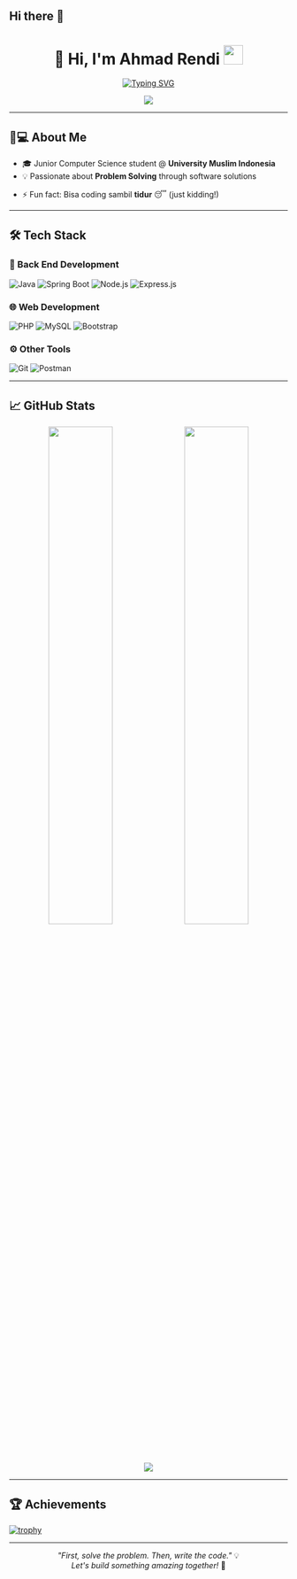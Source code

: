 ## Hi there 👋

<!--
**AhmadRendi/AhmadRendi** is a ✨ _special_ ✨ repository because its `README.md` (this file) appears on your GitHub profile.

Here are some ideas to get you started:

- 🔭 I’m currently working on ...
- 🌱 I’m currently learning ...
- 👯 I’m looking to collaborate on ...
- 🤔 I’m looking for help with ...
- 💬 Ask me about ...
- 📫 How to reach me: ...
- 😄 Pronouns: ...
- ⚡ Fun fact: ...
-->

<h1 align="center">🚀 Hi, I'm Ahmad Rendi <img src="https://media.giphy.com/media/hvRJCLFzcasrR4ia7z/giphy.gif" width="35"></h1>
<p align="center">
  <a href="https://git.io/typing-svg"><img src="https://readme-typing-svg.demolab.com?font=Fira+Code&weight=600&size=26&duration=4000&pause=1000&color=00F72D&center=true&vCenter=true&width=600&lines=Computer+Science+Student;Java+Spring+Boot;Back+End+Developer" alt="Typing SVG" /></a>
</p>

<p align="center">
  <a href="https://www.linkedin.com/in/ahmad-rendi-356a2b278"><img src="https://img.shields.io/badge/LinkedIn-0077B5?style=for-the-badge&logo=linkedin&logoColor=white"></a>
  <!-- <a href="https://twitter.com/yourhandle"><img src="https://img.shields.io/badge/Twitter-1DA1F2?style=for-the-badge&logo=twitter&logoColor=white"></a> -->
  <!--<a href="https://alwijein.github.io"><img src="https://img.shields.io/badge/Portfolio-%23000000.svg?style=for-the-badge&logo=firefox&logoColor=#FF7139"></a> 
  <a href="mailto:ahmadrendiajah@example.com"><img src="https://img.shields.io/badge/Email-D14836?style=for-the-badge&logo=gmail&logoColor=white"></a> -->
</p>

<!--
<p align="center">
  <img src="https://komarev.com/ghpvc/?username=alwijein&label=Profile%20Views&color=0e75b6&style=flat" alt="Profile Views" />
</p>

-->

---

## 👨💻 About Me

- 🎓 Junior Computer Science student @ **University Muslim Indonesia**
- 💡 Passionate about **Problem Solving** through software solutions
<!-- - 🎨 **UI/UX** Design enthusiast & **3D Modeling** hobbyist
- 🔭 Currently working with: **Laravel** & **Flutter**
- 🌱 Learning: **Advanced PHP** & **Mobile Architecture**
- 📫 Reach me: [Portfolio](https://alwijein.github.io) | [LinkedIn](#) -->
- ⚡ Fun fact: Bisa coding sambil **tidur** 😴 (just kidding!)

---

## 🛠️ Tech Stack

<!--
### 📱 Mobile Development
![Flutter](https://img.shields.io/badge/Flutter-%2302569B.svg?style=for-the-badge&logo=Flutter&logoColor=white)
![Dart](https://img.shields.io/badge/dart-%230175C2.svg?style=for-the-badge&logo=dart&logoColor=white)

-->

### 📱 Back End Development
![Java](https://img.shields.io/badge/Java-%23ED8B00.svg?style=for-the-badge&logo=openjdk&logoColor=white)
![Spring Boot](https://img.shields.io/badge/Spring_Boot-%236DB33F.svg?style=for-the-badge&logo=spring-boot&logoColor=white)
![Node.js](https://img.shields.io/badge/Node.js-%23339933.svg?style=for-the-badge&logo=node.js&logoColor=white)
![Express.js](https://img.shields.io/badge/Express.js-%23000000.svg?style=for-the-badge&logo=express&logoColor=white)


### 🌐 Web Development
<!-- ![Laravel](https://img.shields.io/badge/laravel-%23FF2D20.svg?style=for-the-badge&logo=laravel&logoColor=white) -->
![PHP](https://img.shields.io/badge/php-%23777BB4.svg?style=for-the-badge&logo=php&logoColor=white)
![MySQL](https://img.shields.io/badge/mysql-%2300f.svg?style=for-the-badge&logo=mysql&logoColor=white)
![Bootstrap](https://img.shields.io/badge/bootstrap-%23563D7C.svg?style=for-the-badge&logo=bootstrap&logoColor=white)

<!--
### 🎨 Design Tools
![Figma](https://img.shields.io/badge/figma-%23F24E1E.svg?style=for-the-badge&logo=figma&logoColor=white)
![Adobe XD](https://img.shields.io/badge/Adobe%20XD-470137?style=for-the-badge&logo=Adobe%20XD&logoColor=#FF61F6)
![Blender](https://img.shields.io/badge/blender-%23F5792A.svg?style=for-the-badge&logo=blender&logoColor=white)

-->

### ⚙️ Other Tools
![Git](https://img.shields.io/badge/git-%23F05033.svg?style=for-the-badge&logo=git&logoColor=white)
![Postman](https://img.shields.io/badge/Postman-FF6C37?style=for-the-badge&logo=postman&logoColor=white)

---

## 📈 GitHub Stats

<div align="center">
  <img width="48%" src="https://github-readme-stats.vercel.app/api?username=AhmadRendi&show_icons=true&theme=radical&hide_border=true" />
  <img width="48%" src="https://github-readme-streak-stats.herokuapp.com/?user=AhmadRendi&theme=radical&hide_border=true" />
</div>

<div align="center">
  <img src="https://github-readme-stats.vercel.app/api/top-langs/?username=AhmadRendi&layout=compact&theme=radical&hide_border=true" />
</div>

---

## 🏆 Achievements
[![trophy](https://github-profile-trophy.vercel.app/?username=AhmadRendi&theme=onedark&row=1&margin-w=15)](https://github.com/ryo-ma/github-profile-trophy)

---

<!--
<div align="center">
  <img src="https://github.com/alwijein/alwijein/blob/master/github-user-contribution.svg" alt="Snake animation" />
</div>

-->

<p align="center">
  <i>"First, solve the problem. Then, write the code."</i> 💡<br>
  <i>Let's build something amazing together!</i> 🤝
</p>
